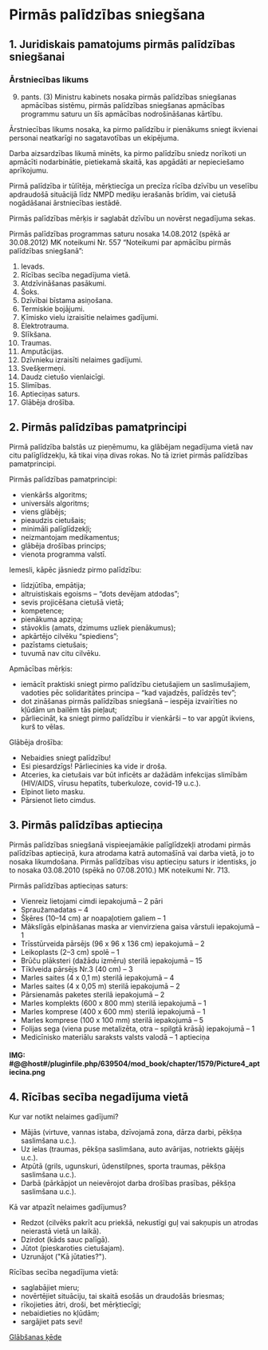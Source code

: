 # Pirmās palīdzības sniegšana

## 1. Juridiskais pamatojums pirmās palīdzības sniegšanai

### Ārstniecības likums

9. pants. (3) Ministru kabinets nosaka pirmās palīdzības sniegšanas apmācības sistēmu, pirmās palīdzības sniegšanas apmācības programmu saturu un šīs apmācības nodrošināšanas kārtību.

Ārstniecības likums nosaka, ka pirmo palīdzību ir pienākums sniegt ikvienai personai neatkarīgi no sagatavotības un ekipējuma.

Darba aizsardzības likumā minēts, ka pirmo palīdzību sniedz norīkoti un apmācīti nodarbinātie, pietiekamā skaitā, kas apgādāti ar nepieciešamo aprīkojumu.

Pirmā palīdzība ir tūlītēja, mērķtiecīga un precīza rīcība dzīvību un veselību apdraudošā situācijā līdz NMPD mediķu ierašanās brīdim, vai cietušā nogādāšanai ārstniecības iestādē.

Pirmās palīdzības mērķis ir saglabāt dzīvību un novērst negadījuma sekas.

Pirmās palīdzības programmas saturu nosaka 14.08.2012 (spēkā ar 30.08.2012) MK noteikumi Nr. 557 “Noteikumi par apmācību pirmās palīdzības sniegšanā”:

1. Ievads.
2. Rīcības secība negadījuma vietā.
3. Atdzīvināšanas pasākumi.
4. Šoks.
5. Dzīvībai bīstama asiņošana.
6. Termiskie bojājumi.
7. Ķīmisko vielu izraisītie nelaimes gadījumi.
8. Elektrotrauma.
9. Slīkšana.
10. Traumas.
11. Amputācijas.
12. Dzīvnieku izraisīti nelaimes gadījumi.
13. Svešķermeņi.
14. Daudz cietušo vienlaicīgi.
15. Slimības.
16. Aptieciņas saturs.
17. Glābēja drošība.

## 2. Pirmās palīdzības pamatprincipi

Pirmā palīdzība balstās uz pieņēmumu, ka glābējam negadījuma vietā nav citu palīglīdzekļu, kā tikai viņa divas rokas. No tā izriet pirmās palīdzības pamatprincipi.

Pirmās palīdzības pamatprincipi:

 - vienkāršs algoritms;
 - universāls algoritms;
 - viens glābējs;
 - pieaudzis cietušais;
 - minimāli palīglīdzekļi;
 - neizmantojam medikamentus;
 - glābēja drošības princips;
 - vienota programma valstī.
 
Iemesli, kāpēc jāsniedz pirmo palīdzību:

 - līdzjūtība, empātija;
 - altruistiskais egoisms – “dots devējam atdodas”;
 - sevis projicēšana cietušā vietā;
 - kompetence;
 - pienākuma apziņa;
 - stāvoklis (amats, dzimums uzliek pienākumus);
 - apkārtējo cilvēku “spiediens”;
 - pazīstams cietušais;
 - tuvumā nav citu cilvēku.
 
Apmācības mērķis:
 - iemācīt praktiski sniegt pirmo palīdzību cietušajiem un saslimušajiem, vadoties pēc solidaritātes principa – “kad vajadzēs, palīdzēs tev”;
 - dot zināšanas pirmās palīdzības sniegšanā – iespēja izvairīties no kļūdām un bailēm tās pieļaut;
 - pārliecināt, ka sniegt pirmo palīdzību ir vienkārši – to var apgūt ikviens, kurš to vēlas.

 Glābēja drošība:
 - Nebaidies sniegt palīdzību!
 - Esi piesardzīgs! Pārliecinies ka vide ir droša.
 - Atceries, ka cietušais var būt inficēts ar dažādām infekcijas slimībām (HIV/AIDS, vīrusu hepatīts, tuberkuloze, covid-19 u.c.).
 - Elpinot lieto masku.
 - Pārsienot lieto cimdus.


## 3. Pirmās palīdzības aptieciņa

Pirmās palīdzības sniegšanā vispieejamākie palīglīdzekļi atrodami pirmās palīdzības aptieciņā, kura atrodama katrā automašīnā vai darba vietā, jo to nosaka likumdošana. Pirmās palīdzības visu aptieciņu saturs ir identisks, jo to nosaka 03.08.2010 (spēkā no 07.08.2010.) MK noteikumi Nr. 713.

Pirmās palīdzības aptieciņas saturs:

 - Vienreiz lietojami cimdi iepakojumā – 2 pāri
 - Spraužamadatas – 4
 - Šķēres (10–14 cm) ar noapaļotiem galiem – 1
 - Mākslīgās elpināšanas maska ar vienvirziena gaisa vārstuli iepakojumā – 1
 - Trīsstūrveida pārsējs (96 x 96 x 136 cm) iepakojumā – 2
 - Leikoplasts (2–3 cm) spolē – 1
 - Brūču plāksteri (dažādu izmēru) sterilā iepakojumā – 15
 - Tīklveida pārsējs Nr.3 (40 cm) – 3
 - Marles saites (4 x 0,1 m) sterilā iepakojumā – 4
 - Marles saites (4 x 0,05 m) sterilā iepakojumā – 2
 - Pārsienamās paketes sterilā iepakojumā – 2
 - Marles komplekts (600 x 800 mm) sterilā iepakojumā – 1
 - Marles komprese (400 x 600 mm) sterilā iepakojumā – 1
 - Marles komprese (100 x 100 mm) sterilā iepakojumā – 5
 - Folijas sega (viena puse metalizēta, otra – spilgtā krāsā) iepakojumā – 1
 - Medicīnisko materiālu saraksts valsts valodā – 1
aptieciņa

#### IMG: #@@host#/pluginfile.php/639504/mod_book/chapter/1579/Picture4_aptiecina.png

## 4. Rīcības secība negadījuma vietā

Kur var notikt nelaimes gadījumi?
 - Mājās (virtuve, vannas istaba, dzīvojamā zona, dārza darbi, pēkšņa saslimšana u.c.).
 - Uz ielas (traumas, pēkšņa saslimšana, auto avārijas, notriekts gājējs u.c.).
 - Atpūtā (grils, ugunskuri, ūdenstilpnes, sporta traumas, pēkšņa saslimšana u.c.).
 - Darbā (pārkāpjot un neievērojot darba drošības prasības, pēkšņa saslimšana u.c.).

 Kā var atpazīt nelaimes gadījumus?
 - Redzot (cilvēks pakrīt acu priekšā, nekustīgi guļ vai sakņupis un atrodas neierastā vietā un laikā).
 - Dzirdot (kāds sauc palīgā).
 - Jūtot (pieskaroties cietušajam).
 - Uzrunājot ("Kā jūtaties?").

Rīcības secība negadījuma vietā:
 - saglabājiet mieru;
 - novērtējiet situāciju, tai skaitā esošās un draudošās briesmas;
 - rīkojieties ātri, droši, bet mērķtiecīgi;
 - nebaidieties no kļūdām;
 - sargājiet pats sevi!
 
  [Glābšanas ķēde](https://edu.lu.lv/pluginfile.php/639504/mod_book/chapter/1587/Picture5.png)









